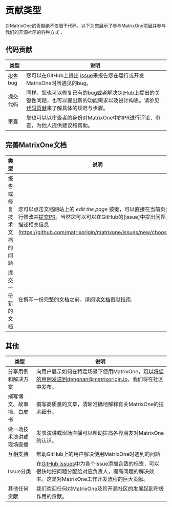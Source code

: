 # 贡献类型

对MatrixOne的贡献绝不仅限于代码。以下为您展示了参与MatrixOne项目并参与我们的开源社区的各种方式：

## 代码贡献

| 类型            | 说明                                                  |
| ------------------------------ | ------------------------------------------------------------ |
| 报告bug                   | 您可以在GitHub上提出 [issue](https://github.com/matrixorigin/matrixone/issues/new/choose)来报告您在运行或开发MatrixOne时所遇见的bug。|
| 提交代码              | 同样，您也可以修复已有的bug或者解决GitHub上提出的关键性问题，也可以提出新的功能需求以及设计构思。请参见[代码贡献](contribute-code.md)来了解具体的规范与步骤。 |
| 审查 | 您也可以以审查者的身份对MatrixOne中的PR进行评论、审查，为他人提供建议和帮助。 |

## 完善MatrixOne文档

| 类型            | 说明                                                |
| --------------------------------------------- | ------------------------------------------------------------ |
| 报告或修复技术文档的问题| 您可以点击文档网站上的 *edit the page* 按键，可以直接在当前页面进行修改并[提交PR](https://github.com/matrixorigin/matrixone/pulls)。当然您可以可以在GitHub的[issue]中提出问题，并描述相关信息(https://github.com/matrixorigin/matrixone/issues/new/choose)。|
| 提交一份新的文档 | 在撰写一份完整的文档之前，请阅读[文档贡献指南](contribute-documentation.md). |

## 其他

| 类型            | 说明                                                |
| ------------------------------------------------- | ------------------------------------------------------------ |
| 分享用例和解决方案                 | 向用户展示如何在特定场景下使用MatrixOne，可以将您的用例发送到dengnan@matrixorigin.io，我们将在社区中发布。 |
| 撰写博文、故事墙、白皮书 | 撰写高质量的文章，清晰准确地解释有关MatrixOne的技术细节。|
| 做一场技术演讲或现场直播       | 发表演讲或现场直播可以帮助提高各界朋友对MatrixOne的认识。|
| 互相支持                             | 帮助GitHub上的用户解决使用MatrixOne时遇到的问题 |
| Issue分类                                   | 在[GitHub issues](https://github.com/matrixorigin/matrixone/issues)中为各个issue添加合适的标签，可以很快地把问题分配给对应负责人，提高问题的解决效率。这是对MatrixOne工作开发流程的巨大贡献。 |
| 其他任何贡献                         | 我们欢迎任何对MatrixOne及其开源社区的发展起到积极作用的贡献。 |
